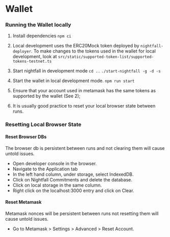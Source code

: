 # Wallet


### Running the Wallet locally
1. Install dependencies
  `npm ci`

2. Local development uses the ERC20Mock token deployed by `nightfall-deployer`.
To make changes to the tokens used in the wallet for local development, look at `src/static/supported-token-list/supported-tokens-testnet.ts`

3. Start nightfall in development mode
`cd ..`
`./start-nightfall -g -d -s`

4. Start the wallet in local development mode.
`npm run start`

5. Ensure that your account used in metamask has the same tokens as supported by the wallet (See 2);

6. It is usually good practice to reset your local browser state between runs.

### Resetting Local Browser State

#### **Reset Browser DBs**
The browser db is persistent between runs and not clearing them will cause untold issues.
- Open developer console in the browser.
- Navigate to the Application tab
- In the left hand column, under storage, select IndexedDB.
- Click on Nightfall Commitments and delete the database.
- Click on local storage in the same column.
- Right click on the localhost:3000 entry and click on Clear.

#### **Reset Metamask**
Metamask nonces will be persistent between runs not resetting them will cause untold issues.
- Go to Metamask > Settings > Advanced > Reset Account.
